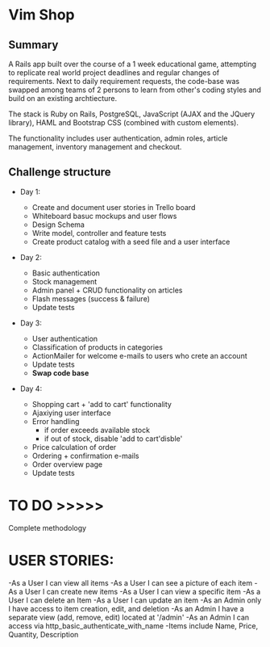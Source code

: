 # Vim Shop

## Summary
A Rails app built over the course of a 1 week educational game, attempting to replicate real world project deadlines and regular changes of requirements. Next to daily requirement requests, the code-base was swapped among teams of 2 persons to learn from other's coding styles and build on an existing archtiecture.

The stack is Ruby on Rails, PostgreSQL, JavaScript (AJAX and the JQuery library), HAML and Bootstrap CSS (combined with custom elements).

The functionality includes user authentication, admin roles, article management, inventory management and checkout.

## Challenge structure
* Day 1:
  * Create and document user stories in Trello board
  * Whiteboard basuc mockups and user flows
  * Design Schema
  * Write model, controller and feature tests
  * Create product catalog with a seed file and a user interface

* Day 2:
  * Basic authentication
  * Stock management
  * Admin panel + CRUD functionality on articles
  * Flash messages (success & failure)
  * Update tests

* Day 3:
  * User authentication
  * Classification of products in categories
  * ActionMailer for welcome e-mails to users who crete an account
  * Update tests
  * __Swap code base__

* Day 4:
  * Shopping cart + 'add to cart' functionality
  * Ajaxiying user interface
  * Error handling
    * if order exceeds available stock
    * if out of stock, disable 'add to cart'disble'
  * Price calculation of order
  * Ordering + confirmation e-mails
  * Order overview page
  * Update tests


# TO DO >>>>>

Complete methodology


# USER STORIES:
-As a User I can view all items
-As a User I can see a picture of each item
-As a User I can create new items
-As a User I can view a specific item
-As a User I can delete an Item
-As a User I can update an item
-As an Admin only I have access to item creation, edit, and deletion
-As an Admin I have a separate view (add, remove, edit) located at '/admin'
-As an Admin I can access via http_basic_authenticate_with_name
-Items include Name, Price, Quantity, Description
